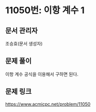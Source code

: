 # 11050번: 이항 계수 1
## 문서 관리자
조승효(문서 생성자)
## 문제 풀이
이항 계수 공식을 이용해서 구하면 된다.
## 문제 링크
https://www.acmicpc.net/problem/11050